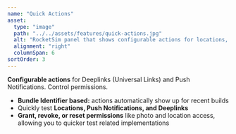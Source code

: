 ```yaml
---
name: "Quick Actions"
asset:
  type: "image"
  path: "../../assets/features/quick-actions.jpg"
  alt: "RocketSim panel that shows configurable actions for locations, push notifications and deeplinks."
  alignment: "right"
  columnSpan: 6
sortOrder: 3
---
```


**Configurable actions** for Deeplinks (Universal Links) and Push Notifications. Control permissions.

- **Bundle Identifier based:** actions automatically show up for recent builds
- Quickly test **Locations, Push Notifications, and Deeplinks**
- **Grant, revoke, or reset permissions** like photo and location access, allowing you to quicker test related implementations
